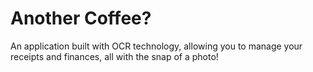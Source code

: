 # Another Coffee?
An application built with OCR technology, allowing you to manage your receipts and finances, all with the snap of a photo!
